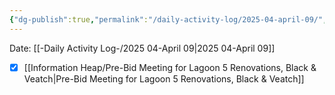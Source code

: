 ```yaml
---
{"dg-publish":true,"permalink":"/daily-activity-log/2025-04-april-09/","noteIcon":"","created":"2025-04-09T09:59:18.205-05:00"}
---
```


Date: [[-Daily Activity Log-/2025 04-April 09\|2025 04-April 09]]

- [x] [[Information Heap/Pre-Bid Meeting for Lagoon 5 Renovations, Black & Veatch\|Pre-Bid Meeting for Lagoon 5 Renovations, Black & Veatch]]